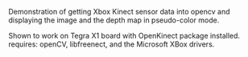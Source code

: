 Demonstration of getting Xbox Kinect sensor data into opencv and displaying the
image and the depth map in pseudo-color mode.

Shown to work on Tegra X1 board with OpenKinect package installed.
requires:
 openCV, libfreenect, and the Microsoft XBox drivers.

